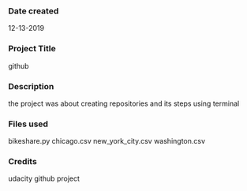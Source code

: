 ### Date created
12-13-2019

### Project Title
github  

### Description
the project was about creating repositories and its steps using terminal 

### Files used
bikeshare.py
chicago.csv
new_york_city.csv
washington.csv

### Credits
udacity github project

